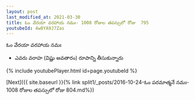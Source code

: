 ```yaml
---
layout: post
last_modified_at: 2021-03-30
title: ఓం వేరయా వరహాయ నమః- 1008 రోజుల తపస్సులో రోజు  795
youtubeId: 4w8YA9J7Zas
---
```

 
 
 ఓం వేరయా వరహాయ నమః  
 
 -  ఎవరు వరాహ (విష్ణు అవతారం) రూపాన్ని తీసుకున్నారు 
 
  
 
  
 
 
 
 
 
 


{% include youtubePlayer.html id=page.youtubeId %}
 
[Next]({{ site.baseurl }}{% link  split1/_posts/2016-10-24-ఓం పరమాత్మనే నమః- 1008 రోజుల తపస్సులో రోజు  804.md%})
 
